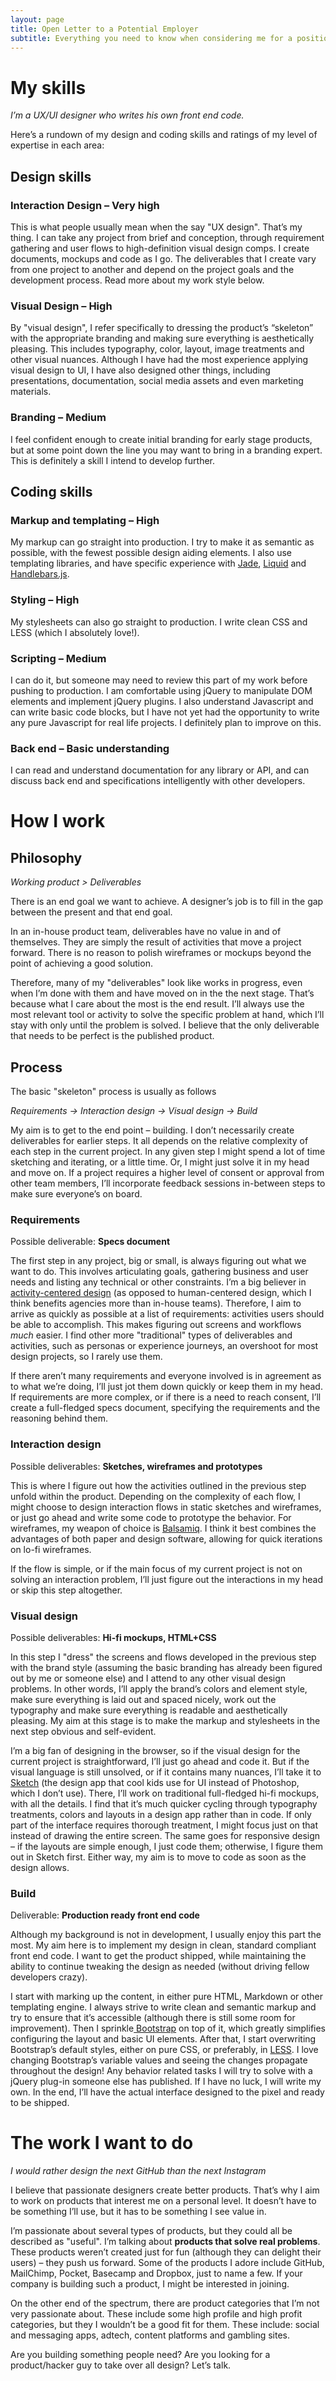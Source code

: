 ```yaml
---
layout: page
title: Open Letter to a Potential Employer
subtitle: Everything you need to know when considering me for a position in your company
---
```


# My skills

*I’m a UX/UI designer who writes his own front end code.*

Here’s a rundown of my design and coding skills and ratings of my level of expertise in each area:

## Design skills

### Interaction Design – Very high

This is what people usually mean when the say "UX design". That’s my thing. I can take any project from brief and conception, through requirement gathering and user flows to high-definition visual design comps. I create documents, mockups and code as I go. The deliverables that I create vary from one project to another and depend on the project goals and the development process. Read more about my work style below.

### Visual Design – High

By "visual design", I refer specifically to dressing the product’s “skeleton” with the appropriate branding and making sure everything is aesthetically pleasing. This includes typography, color, layout, image treatments and other visual nuances. Although I have had the most experience applying visual design to UI, I have also designed other things, including presentations, documentation, social media assets and even marketing materials.

### Branding – Medium

I feel confident enough to create initial branding for early stage products, but at some point down the line you may want to bring in a branding expert. This is definitely a skill I intend to develop further.

## Coding skills

### Markup and templating – High

My markup can go straight into production. I try to make it as semantic as possible, with the fewest possible design aiding elements. I also use templating libraries, and have specific experience with [Jade](http://jade-lang.com/), [Liquid](http://liquidmarkup.org/) and [Handlebars.js](http://handlebarsjs.com/).

### Styling – High

My stylesheets can also go straight to production. I write clean CSS and LESS (which I absolutely love!).

### Scripting – Medium

I can do it, but someone may need to review this part of my work before pushing to production. I am comfortable using jQuery to manipulate DOM elements and implement jQuery plugins. I also understand Javascript and can write basic code blocks, but I have not yet had the opportunity to write any pure Javascript for real life projects. I definitely plan to improve on this.

### Back end – Basic understanding

I can read and understand documentation for any library or API, and can discuss back end and specifications intelligently with other developers.

# How I work

## Philosophy

*Working product > Deliverables*

There is an end goal we want to achieve. A designer’s job is to fill in the gap between the present and that end goal.

In an in-house product team, deliverables have no value in and of themselves. They are simply the result of activities that move a project forward. There is no reason to polish wireframes or mockups beyond the point of achieving a good solution.

Therefore, many of my "deliverables" look like works in progress, even when I’m done with them and have moved on in the the next stage. That’s because what I care about the most is the end result. I’ll always use the most relevant tool or activity to solve the specific problem at hand, which I’ll stay with only until the problem is solved. I believe that the only deliverable that needs to be perfect is the published product.

## Process

The basic "skeleton" process is usually as follows

*Requirements → Interaction design → Visual design → Build*

My aim is to get to the end point – building. I don’t necessarily create deliverables for earlier steps. It all depends on the relative complexity of each step in the current project. In any given step I might spend a lot of time sketching and iterating, or a little time. Or, I might just solve it in my head and move on. If a project requires a higher level of consent or approval from other team members, I’ll incorporate feedback sessions in-between steps to make sure everyone’s on board.

### Requirements

Possible deliverable: **Specs document**

The first step in any project, big or small, is always figuring out what we want to do. This involves articulating goals, gathering business and user needs and listing any technical or other constraints. I’m a big believer in[ activity](http://www.jnd.org/dn.mss/human-centered_desig.html)[-centered design](http://www.jnd.org/dn.mss/human-centered_desig.html) (as opposed to human-centered design, which I think benefits agencies more than in-house teams). Therefore, I aim to arrive as quickly as possible at a list of requirements: activities users should be able to accomplish. This makes figuring out screens and workflows *much* easier. I find other more "traditional" types of deliverables and activities, such as personas or experience journeys, an overshoot for most design projects, so I rarely use them.

If there aren’t many requirements and everyone involved is in agreement as to what we’re doing, I’ll just jot them down quickly or keep them in my head. If requirements are more complex, or if there is a need to reach consent, I’ll create a full-fledged specs document, specifying the requirements and the reasoning behind them.

### Interaction design

Possible deliverables: **Sketches, wireframes and prototypes**

This is where I figure out how the activities outlined in the previous step unfold within the product. Depending on the complexity of each flow, I might choose to design interaction flows in static sketches and wireframes, or just go ahead and write some code to prototype the behavior. For wireframes, my weapon of choice is [Balsamiq](https://balsamiq.com/). I think it best combines the advantages of both paper and design software, allowing for quick iterations on lo-fi wireframes.

If the flow is simple, or if the main focus of my current project is not on solving an interaction problem, I’ll just figure out the interactions in my head or skip this step altogether.

### Visual design

Possible deliverables: **Hi-fi mockups, HTML+CSS**

In this step I "dress" the screens and flows developed in the previous step with the brand style (assuming the basic branding has already been figured out by me or someone else) and I attend to any other visual design problems. In other words, I’ll apply the brand’s colors and element style, make sure everything is laid out and spaced nicely, work out the typography and make sure everything is readable and aesthetically pleasing. My aim at this stage is to make the markup and stylesheets in the next step obvious and self-evident.

I’m a big fan of designing in the browser, so if the visual design for the current project is straightforward, I’ll just go ahead and code it. But if the visual language is still unsolved, or if it contains many nuances, I’ll take it to[ Sketch](http://bohemiancoding.com/sketch/) (the design app that cool kids use for UI instead of Photoshop, which I don’t use). There, I’ll work on traditional full-fledged hi-fi mockups, with all the details. I find that it’s much quicker cycling through typography treatments, colors and layouts in a design app rather than in code. If only part of the interface requires thorough treatment, I might focus just on that instead of drawing the entire screen. The same goes for responsive design – if the layouts are simple enough, I just code them; otherwise, I figure them out in Sketch first. Either way, my aim is to move to code as soon as the design allows.

### Build

Deliverable: **Production ready front end code**

Although my background is not in development, I usually enjoy this part the most. My aim here is to implement my design in clean, standard compliant front end code. I want to get the product shipped, while maintaining the ability to continue tweaking the design as needed (without driving fellow developers crazy).

I start with marking up the content, in either pure HTML, Markdown or other templating engine. I always strive to write clean and semantic markup and try to ensure that it’s accessible (although there is still some room for improvement). Then I sprinkle[ Bootstrap](http://getbootstrap.com/) on top of it, which greatly simplifies configuring the layout and basic UI elements. After that, I start overwriting Bootstrap’s default styles, either on pure CSS, or preferably, in [LESS](http://lesscss.org/). I love changing Bootstrap’s variable values and seeing the changes propagate throughout the design! Any behavior related tasks I will try to solve with a jQuery plug-in someone else has published. If I have no luck, I will write my own. In the end, I’ll have the actual interface designed to the pixel and ready to be shipped.

# The work I want to do

*I would rather design the next GitHub than the next Instagram*

I believe that passionate designers create better products. That’s why I aim to work on products that interest me on a personal level. It doesn’t have to be something I’ll use, but it has to be something I see value in.

I’m passionate about several types of products, but they could all be described as "useful". I’m talking about **products that solve real problems**. These products weren’t created just for fun (although they can delight their users) – they push us forward. Some of the products I adore include GitHub, MailChimp, Pocket, Basecamp and Dropbox, just to name a few. If your company is building such a product, I might be interested in joining.

On the other end of the spectrum, there are product categories that I’m not very passionate about. These include some high profile and high profit categories, but they I wouldn’t be a good fit for them. These include: social and messaging apps, adtech, content platforms and gambling sites.

Are you building something people need? Are you looking for a product/hacker guy to take over all design? Let’s talk.

